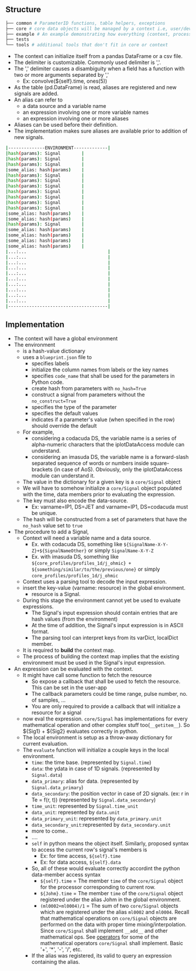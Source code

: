 ## Structure
```bash
├── common # ParameterID functions, table helpers, exceptions
├── core # core data objects will be managed by a context i.e, user/developer's contact with signal processing methods
├── example # An example demonstrating how everything (context, processors, varnames) fits together. 
├── tests 
└── tools # additional tools that don't fit in core or context
```

+ The context can initialize itself from a pandas DataFrame or a csv file.
+ The delimiter is customizable. Commonly used delimiter is ','. 
+ The ',' delimiter causes a disambiguity when a field has a function with two or more arguments separated by ','
  + Ex: convolve(${self}.time, ones(5))
+ As the table (pd.DataFrame) is read, aliases are registered and new signals are added.
+ An alias can refer to 
  + a data source and a variable name
  + an expression involving one or more variable names
  + an expression involving one or more aliases
+ Aliases can be used before their definition.
+ The implementation makes sure aliases are available prior to addition of new signals.
```bash
|--------------ENVIRONMENT-------------|
|hash(params): Signal        |
|hash(params): Signal        |
|hash(params): Signal        |
|some_alias: hash(params)    |
|hash(params): Signal        |
|hash(params): Signal        |
|hash(params): Signal        |
|hash(params): Signal        |
|hash(params): Signal        |
|hash(params): Signal        |
|hash(params): Signal        |
|some_alias: hash(params)    |
|some_alias: hash(params)    |
|hash(params): Signal        |
|some_alias: hash(params)    |
|some_alias: hash(params)    |
|some_alias: hash(params)    |
|some_alias: hash(params)    |
|...:...                               |
|...:...                               |
|...:...                               |
|...:...                               |
|...:...                               |
|...:...                               |
|...:...                               |
|...:...                               |
|...:...                               |
|...:...                               |
|--------------------------------------|
```

## Implementation
+ The context will have a global environment
+ The environment
  + is a hash-value dictionary
  + uses a `blueprint.json` file to 
    + specifies labels
    + initialize the column names from labels or the key names
    + specifies `code_name` that shall be used for the parameters in Python code.
    + create hash from parameters with `no_hash=True`
    + construct a signal from parameters without the `no_construct=True`
    + specifies the type of the parameter
    + specifies the default values
    + indicates if a parameter's value (when specified in the row) should override the default 
  + For example, 
    + considering a codacuda DS, the variable name is a series of alpha-numeric characters
        that the iplotDataAccess module can understand.
    + considering an imasuda DS, the variable name is a forward-slash separated sequence of
        words or numbers inside square-brackets (in case of AoS). Obviously, only the iplotDataAccess module can
        understand it.
  + The value in the dictionary for a given key is a `core/Signal` object
  + We will have to somehow initialize a `core/Signal` object populated with the time, data members prior
        to evaluating the expression.
  + The key must also encode the data-source.
    + Ex: varname=IP1, DS=JET and varname=IP1, DS=codacuda must be unique.
  + The hash will be constructed from a set of parameters that have the `no_hash` value set to `true`
+ The procedure to add a Signal,
  + Context will need a variable name and a data source. 
    + Ex. with codacuda DS, something like `${SignalName-X-Y-Z}+${SignalNameOther}` or simply `SignalName-X-Y-Z`
    + Ex. with imasuda DS, something like `${core_profiles/profiles_1d/j_ohmic} + ${something/similar/to/the/previous/one}` or simply `core_profiles/profiles_1d/j_ohmic`
  + Context uses a parsing tool to decode the input expression.
  + insert the key-value (varname: resource) in the global environment.
    + resource is a Signal.
  + During this stage the environment cannot yet be used to evaluate expressions.
    + The Signal's input expression should contain entries that are hash values (from the environment)
    + At the time of addition, the Signal's input expression is in ASCII format.
    + The parsing tool can interpret keys from its varDict, localDict member.
  + It is required to **build** the context map.
  + The process of building the context map implies that the existing environment must be used in the Signal's input expression.
+ An expression can be evaluated with the context.
  + It might have call some function to fetch the resource
    + So expose a callback that shall be used to fetch the resource. This can be set in the user-app
    + The callback parameters could be time range, pulse number, no. of samples, ...
    + You are only required to provide a callback that will initialize a resource for a signal
  + now eval the expression. `core/Signal` has implementations for every mathematical operation
        and other complex stuff too(`__getitem__`). So ${Sig1} + ${Sig2} evaluates correctly in python.
  + The local environment is setup as a throw-away dictionary for current evaluation.
  + The `evaluate` function will initialize a couple keys in the local environment.
    + `time`: the time base. (represented by `Signal.time`)
    + `data`: the ydata in case of 1D signals. (represented by `Signal.data`)
    + `data_primary`: alias for data. (represented by `Signal.data_primary`)
    + `data_secondary`: the position vector in case of 2D signals. (ex: r in Te = f(r, t)) (represented by `Signal.data_secondary`)
    + `time_unit`: represented by `Signal.time_unit`
    + `data_unit`: represented by `data.unit`
    + `data_primary_unit`: represented by `data_primary.unit`
    + `data_secondary_unit`:represented by `data_secondary.unit`
    + more to come..
    + ....
    + `self` in python means the object itself. Similarly, proposed syntax to access the current row's signal's members is
      + Ex: for time access, `${self}.time`
      + Ex: for data access, `${self}.data`
    + So, all of these would evaluate correctly accordint the python data-member access syntax
      + `${self}.time` = The member `time` of the `core/Signal` object for the processor corresponding to current row.
  	  + `${Johm}.time` = The member `time` of the `core/Signal` object registered under the alias Johm in the global environment.
  	  + `(ml0002+ml0004)/1` = The sum of two `core/Signal` objects which are registered under the alias `ml0002` and `ml0004`. 
         Recall that mathematical operations on `core/Signal` objects are performed on the data with proper time mixing/interpolation.
         Since `core/Signal` shall implement `__add__` and other mathematical ops. See [operators](https://docs.python.org/3/library/operator.html)
         for some of the mathematical operators `core/Signal` shall implement. Basic '+', '*', '-', '/', etc.
    + If the alias was registered, its valid to query an expression containing the alias.
